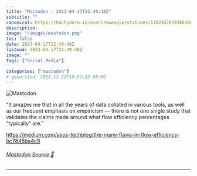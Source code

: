 ```yaml
---
title: "Mastodon - 2023-04-17T22:49:48Z"
subtitle: ""
canonical: https://hachyderm.io/users/mweagle/statuses/110216595938639623
description:
image: "/images/mastodon.png"
toc: false
date: 2023-04-17T22:49:48Z
lastmod: 2023-04-17T22:49:48Z
image: ""
tags: ["Social Media"]

categories: ["mastodon"]
# generated: 2024-12-22T19:57:25-08:00
---
```

![Mastodon](/images/mastodon.png)

<p>“It amazes me that in all the years of data collated in various tools, as well as our frequent emphasis on empiricism — there is not one single study that validates the claims made around what flow efficiency percentages “typically” are.”</p><p><a href="https://medium.com/asos-techblog/the-many-flaws-in-flow-efficiency-bc7845ba4c9" target="_blank" rel="nofollow noopener noreferrer" translate="no"><span class="invisible">https://</span><span class="ellipsis">medium.com/asos-techblog/the-m</span><span class="invisible">any-flaws-in-flow-efficiency-bc7845ba4c9</span></a></p>


###### [Mastodon Source 🐘](https://hachyderm.io/@mweagle/110216595938639623)

___
